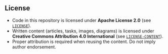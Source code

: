## License

- Code in this repository is licensed under **Apache License 2.0** (see [`LICENSE`](LICENSE)).
- Written content (articles, tasks, images, diagrams) is licensed under
  **Creative Commons Attribution 4.0 International** (see [`LICENSE-CONTENT`](LICENSE-CONTENT)).
- Proper attribution is required when reusing the content. Do not imply author endorsement.
